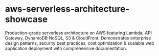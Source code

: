 # aws-serverless-architecture-showcase
Production-grade serverless architecture on AWS featuring Lambda, API Gateway, DynamoDB NoSQL, S3 &amp; CloudFront. Demonstrates enterprise design patterns, security best practices, cost optimization &amp; scalable web application deployment with comprehensive documentation.

